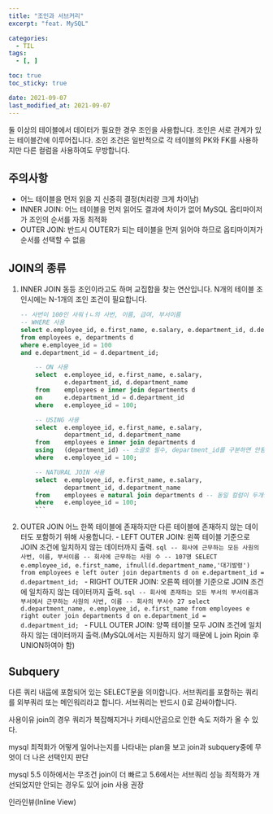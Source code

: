 ```yaml
---
title: "조인과 서브커리"
excerpt: "feat. MySQL"

categories:
  - TIL
tags:
  - [, ]

toc: true
toc_sticky: true

date: 2021-09-07
last_modified_at: 2021-09-07
---
```


둘 이상의 테이블에서 데이터가 필요한 경우 조인을 사용합니다. 조인은 서로 관계가 있는 테이블간에 이루어집니다. 조인 조건은 일반적으로 각 테이블의 PK와 FK를 사용하지만 다른 컬럼을 사용하여도 무방합니다.

## 주의사항

- 어느 테이블을 먼저 읽을 지 신중히 결정(처리량 크게 차이남)
- INNER JOIN: 어느 테이블을 먼저 읽어도 결과에 차이가 없어 MySQL 옵티마이저가 조인의 순서를 자동 최적화
- OUTER JOIN: 반드시 OUTER가 되는 테이블을 먼저 읽어야 하므로 옵티마이저가 순서를 선택할 수 없음

## JOIN의 종류

1.  INNER JOIN
    동등 조인이라고도 하며 교집합을 찾는 연산입니다. N개의 테이블 조인시에는 N-1개의 조인 조건이 필요합니다.
    ```sql
    -- 사번이 100인 사워ㅓㄴ의 사번, 이름, 급여, 부서이름
    -- WHERE 사용
    select e.employee_id, e.first_name, e.salary, e.department_id, d.department_name
    from employees e, departments d
    where e.employee_id = 100
    and e.department_id = d.department_id;

        -- ON 사용
        select 	e.employee_id, e.first_name, e.salary,
                e.department_id, d.department_name
        from 	employees e inner join departments d
        on		e.department_id = d.department_id
        where 	e.employee_id = 100;

        -- USING 사용
        select 	e.employee_id, e.first_name, e.salary,
                department_id, d.department_name
        from 	employees e inner join departments d
        using	(department_id) -- 소괄호 필수, department_id를 구분하면 안됨
        where 	e.employee_id = 100;

        -- NATURAL JOIN 사용
        select 	e.employee_id, e.first_name, e.salary,
                department_id, d.department_name
        from 	employees e natural join departments d -- 동일 컬럼이 두개인 경우 자연조인 사용 불가능
        where 	e.employee_id = 100;
        ```

2.  OUTER JOIN
    어느 한쪽 테이블에 존재하지만 다른 테이블에 존재하지 않는 데이터도 포함하기 위해 사용합니다. - LEFT OUTER JOIN: 왼쪽 테이블 기준으로 JOIN 조건에 일치하지 않는 데이터까지 출력.
    `sql -- 회사에 근무하는 모든 사원의 사번, 이름, 부서이름 -- 회사에 근무하는 사원 수 -- 107명 SELECT e.employee_id, e.first_name, ifnull(d.department_name,'대기발령') from employees e left outer join departments d on e.department_id = d.department_id; ` - RIGHT OUTER JOIN: 오른쪽 테이블 기준으로 JOIN 조건에 일치하지 않는 데이터까지 출력.
    `sql -- 회사에 존재하는 모든 부서의 부서이름과 부서에서 근무하는 사원의 사번, 이름 -- 회사의 부서수 27 select d.department_name, e.employee_id, e.first_name from employees e right outer join departments d on e.department_id = d.department_id; ` - FULL OUTER JOIN: 양쪽 테이블 모두 JOIN 조건에 일치하지 않는 데이터까지 출력.(MySQL에서는 지원하지 않기 때문에 L join Rjoin 후 UNION하여야 함)

## Subquery

다른 쿼리 내웁에 포함되어 있는 SELECT문을 의미합니다. 서브쿼리를 포함하는 쿼리를 외부쿼리 또는 메인워리라고 합니다. 서브쿼리는 반드시 ()로 감싸야합니다.

사용이유
join의 경우 쿼리가 복잡해지거나 카테시안곱으로 인한 속도 저하가 올 수 있다.

mysql 최적화가 어떻게 일어나는지를 나타내는 plan을 보고 join과 subquery중에 무엇이 더 나은 선택인지 판단

mysql 5.5 이하에서는 무조건 join이 더 빠르고 5.6에서는 서브쿼리 성능 최적화가 개선되었지만 안되는 경우도 있어 join 사용 권장

인라인뷰(Inline View)
